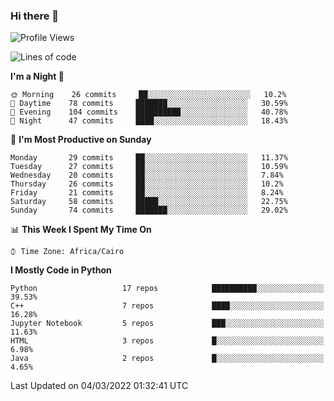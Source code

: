 ### Hi there 👋

<!--
**AMR-KELEG/AMR-KELEG** is a ✨ _special_ ✨ repository because its `README.md` (this file) appears on your GitHub profile.

Here are some ideas to get you started:

- 🔭 I’m currently working on ...
- 🌱 I’m currently learning ...
- 👯 I’m looking to collaborate on ...
- 🤔 I’m looking for help with ...
- 💬 Ask me about ...
- 📫 How to reach me: ...
- 😄 Pronouns: ...
- ⚡ Fun fact: ...
-->

<!--START_SECTION:waka-->
![Profile Views](http://img.shields.io/badge/Profile%20Views-0-blue)

![Lines of code](https://img.shields.io/badge/From%20Hello%20World%20I%27ve%20Written-2%20Million%20lines%20of%20code-blue)

**I'm a Night 🦉** 

```text
🌞 Morning    26 commits     ██░░░░░░░░░░░░░░░░░░░░░░░   10.2% 
🌆 Daytime    78 commits     ███████░░░░░░░░░░░░░░░░░░   30.59% 
🌃 Evening    104 commits    ██████████░░░░░░░░░░░░░░░   40.78% 
🌙 Night      47 commits     ████░░░░░░░░░░░░░░░░░░░░░   18.43%

```
📅 **I'm Most Productive on Sunday** 

```text
Monday       29 commits     ██░░░░░░░░░░░░░░░░░░░░░░░   11.37% 
Tuesday      27 commits     ██░░░░░░░░░░░░░░░░░░░░░░░   10.59% 
Wednesday    20 commits     ██░░░░░░░░░░░░░░░░░░░░░░░   7.84% 
Thursday     26 commits     ██░░░░░░░░░░░░░░░░░░░░░░░   10.2% 
Friday       21 commits     ██░░░░░░░░░░░░░░░░░░░░░░░   8.24% 
Saturday     58 commits     █████░░░░░░░░░░░░░░░░░░░░   22.75% 
Sunday       74 commits     ███████░░░░░░░░░░░░░░░░░░   29.02%

```


📊 **This Week I Spent My Time On** 

```text
⌚︎ Time Zone: Africa/Cairo

```

**I Mostly Code in Python** 

```text
Python                   17 repos            ██████████░░░░░░░░░░░░░░░   39.53% 
C++                      7 repos             ████░░░░░░░░░░░░░░░░░░░░░   16.28% 
Jupyter Notebook         5 repos             ███░░░░░░░░░░░░░░░░░░░░░░   11.63% 
HTML                     3 repos             █░░░░░░░░░░░░░░░░░░░░░░░░   6.98% 
Java                     2 repos             █░░░░░░░░░░░░░░░░░░░░░░░░   4.65%

```



 Last Updated on 04/03/2022 01:32:41 UTC
<!--END_SECTION:waka-->
